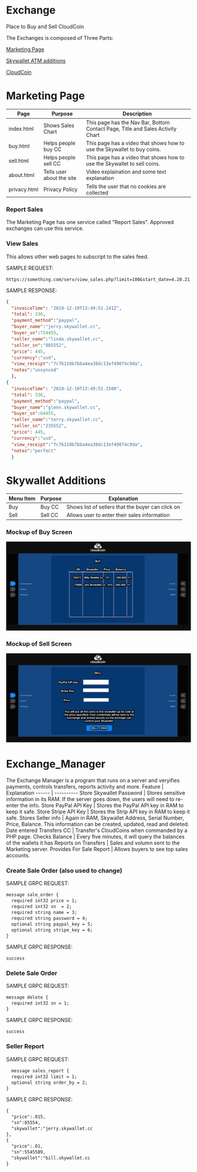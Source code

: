 # Exchange
Place to Buy and Sell CloudCoin


The Exchanges is composed of Three Parts:

[Marketing Page](README.md#marketing-page)

[Skywallet ATM additions](README.md#skywallet-atm-additions)

[CloudCoin](README.md#marketing-page)

# Marketing Page
Page | Purpose | Description
-----|----|-------
index.html | Shows Sales Chart | This page has the Nav Bar, Bottom Contact Page, Title and Sales Activity Chart
buy.html | Helps people buy CC | This page has a video that shows how to use the Skywallet to buy coins. 
sell.html | Helps people sell CC | This page has a video that shows how to use the Skywallet to sell coins. 
about.html | Tells user about the site | Video explaination and some text explanation
privacy.html | Privacy Policy |Tells the user that no cookies are collected

### Report Sales
The Marketing Page has one service called "Report Sales". Approved exchanges can use this service. 

### View Sales
This allows other web pages to subscript to the sales feed. 

SAMPLE REQUEST:
```url
https://something.com/serv/view_sales.php?limit=100&start_date=4.20.21
```
SAMPLE RESPONSE:
```json
{
  "invoiceTime": "2018-12-10T13:49:51.141Z",
  "total": 336,
  "payment_method":"paypal",
  "buyer_name":"jerry.skywallet.cc",
  "buyer_sn":754455,
  "seller_name":"linda.skywallet.cc",
  "seller_sn":"885552",
  "price": 445,
  "currency":"usd",
  "view_receipt":"7c76119b7bba4ea38dc13ef490f4c9da",
  "notes":"unsynced"
  },
{
  "invoiceTime": "2018-12-10T13:49:51.1500",
  "total": 336,
  "payment_method":"paypal",
  "buyer_name":"glenn.skywallet.cc",
  "buyer_sn":64455,
  "seller_name":"terry.skywallet.cc",
  "seller_sn":"235552",
  "price": 445,
  "currency":"usd",
  "view_receipt":"7c76119b7bba4ea38dc13ef490f4c9da",
  "notes":"perfect"
  }
```


# Skywallet Additions
Menu Item | Purpose | Explanation
----|-----|--------
Buy | Buy CC | Shows list of sellers that the buyer can click on 
Sell | Sell CC | Allows user to enter their sales information

### Mockup of Buy Screen
![Buy Screen](buy.png)

### Mockup of Sell Screen
![Sell Screen](sell.png)


# Exchange_Manager
The Exchange Manager is a program that runs on a server and veryifies payments, controls transfers, reports activity and more. 
Feature | Explanation
------ | ----------
Store Skywallet Password | Stores sensitive information in its RAM. If the server goes down, the users will need to re-enter the info. 
Store PayPal API Key | Stores the PayPal API key in RAM to keep it safe. 
Store Stripe API Key | Stores the Strip API key in RAM to keep it safe. 
Stores Seller info | Again in RAM, Skywallet Address, Serial Number, Price, Balance. This information can be created, updated, read and deleted. Date entered
Transfers CC | Transfer's CloudCoins when commanded by a PHP page. 
Checks Balance | Every five minutes, it will query the balances of the wallets it has 
Reports on Transfers | Sales and volumn sent to the Marketing server. 
Provides For Sale Report | Allows buyers to see top sales accounts. 



### Create Sale Order (also used to change)
SAMPLE GRPC REQUEST:
```GPRC
message sale_order {
  required int32 price = 1;
  required int32 sn  = 2;
  required string name = 3;
  required string password = 4;
  optional string paypal_key = 5;
  optional string stripe_key = 6;
}
```
SAMPLE GRPC RESPONSE:
```
success
```

### Delete Sale Order
SAMPLE GRPC REQUEST:
```GPRC
message delete {
  required int32 sn = 1;
}
```
SAMPLE GRPC RESPONSE:
```
success
```

### Seller Report
SAMPLE GRPC REQUEST:
```GPRC
  message sales_report {
  required int32 limit = 1;
  optional string order_by = 2;
}
```
SAMPLE GRPC RESPONSE:
```
{
  "price":.015,
  "sn":85554,
  "skywallet":"jerry.skywallet.cc
},
{
  "price":.01,
  "sn":5545589,
  "skywallet":"bill.skywallet.cc
}
```








